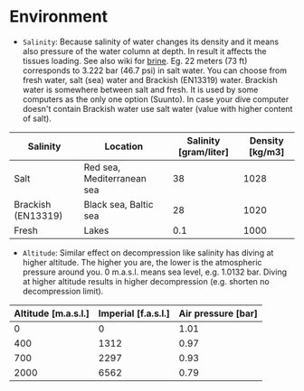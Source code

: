 # Environment

* `Salinity`: Because salinity of water changes its density and it means also pressure of the water column at depth. In result it affects the tissues loading. See also wiki for [brine](https://en.wikipedia.org/wiki/Brine). Eg. 22 meters (73 ft) corresponds to 3.222 bar (46.7 psi) in salt water. You can choose from fresh water, salt (sea) water and Brackish (EN13319) water. Brackish water is somewhere between salt and fresh. It is used by some computers as the only one option (Suunto). In case your dive computer doesn't contain Brackish water use salt water (value with higher content of salt).

| Salinity | Location | Salinity [gram/liter] | Density [kg/m3] |
| --- | --- | --- | --- |
| Salt | Red sea, Mediterranean sea | 38 | 1028 |
| Brackish (EN13319) | Black sea, Baltic sea | 28 | 1020 |
| Fresh | Lakes | 0.1 | 1000 |

* `Altitude`: Similar effect on decompression like salinity has diving at higher altitude. The higher you are, the lower is the atmospheric pressure around you. 0 m.a.s.l. means sea level, e.g. 1.0132 bar. Diving at higher altitude results in higher decompression (e.g. shorten no decompression limit).

| Altitude [m.a.s.l.] | Imperial [f.a.s.l.] | Air pressure [bar] |
| ---  | ---  | ---  |
| 0    | 0    | 1.01 |
| 400  | 1312 | 0.97 |
| 700  | 2297 | 0.93 |
| 2000 | 6562 | 0.79 |
